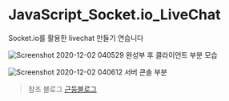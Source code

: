 # JavaScript_Socket.io_LiveChat

Socket.io를 활용한 livechat 만들기 연습니다

![Screenshot 2020-12-02 040529](https://user-images.githubusercontent.com/29778054/100785442-fdce0780-3453-11eb-9331-f340d2754408.png)
완성부 후 클라이언트 부분 모습

![Screenshot 2020-12-02 040612](https://user-images.githubusercontent.com/29778054/100785505-150cf500-3454-11eb-8a3c-dcc84aa2151e.png)
서버 콘솔 부분 

>참조 블로그
>[근둥블로그](https://geundung.dev/)

